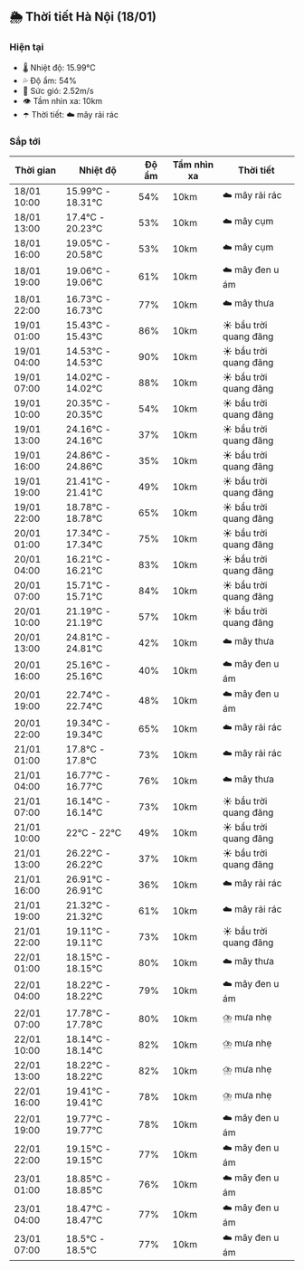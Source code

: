 ## 🌦️ Thời tiết Hà Nội (18/01)

### Hiện tại

- 🌡️ Nhiệt độ: 15.99℃
- 💦 Độ ẩm: 54%
- 💨 Sức gió: 2.52m/s
- 👁️ Tầm nhìn xa: 10km
- ☂️ Thời tiết: ☁️ mây rải rác

### Sắp tới

| Thời gian | Nhiệt độ | Độ ẩm | Tầm nhìn xa | Thời tiết |
| --- | --- | --- | --- | --- |
| 18/01 10:00 | 15.99℃ - 18.31℃ | 54% | 10km | ☁️ mây rải rác |
| 18/01 13:00 | 17.4℃ - 20.23℃ | 53% | 10km | ☁️ mây cụm |
| 18/01 16:00 | 19.05℃ - 20.58℃ | 53% | 10km | ☁️ mây cụm |
| 18/01 19:00 | 19.06℃ - 19.06℃ | 61% | 10km | ☁️ mây đen u ám |
| 18/01 22:00 | 16.73℃ - 16.73℃ | 77% | 10km | ☁️ mây thưa |
| 19/01 01:00 | 15.43℃ - 15.43℃ | 86% | 10km | ☀️ bầu trời quang đãng |
| 19/01 04:00 | 14.53℃ - 14.53℃ | 90% | 10km | ☀️ bầu trời quang đãng |
| 19/01 07:00 | 14.02℃ - 14.02℃ | 88% | 10km | ☀️ bầu trời quang đãng |
| 19/01 10:00 | 20.35℃ - 20.35℃ | 54% | 10km | ☀️ bầu trời quang đãng |
| 19/01 13:00 | 24.16℃ - 24.16℃ | 37% | 10km | ☀️ bầu trời quang đãng |
| 19/01 16:00 | 24.86℃ - 24.86℃ | 35% | 10km | ☀️ bầu trời quang đãng |
| 19/01 19:00 | 21.41℃ - 21.41℃ | 49% | 10km | ☀️ bầu trời quang đãng |
| 19/01 22:00 | 18.78℃ - 18.78℃ | 65% | 10km | ☀️ bầu trời quang đãng |
| 20/01 01:00 | 17.34℃ - 17.34℃ | 75% | 10km | ☀️ bầu trời quang đãng |
| 20/01 04:00 | 16.21℃ - 16.21℃ | 83% | 10km | ☀️ bầu trời quang đãng |
| 20/01 07:00 | 15.71℃ - 15.71℃ | 84% | 10km | ☀️ bầu trời quang đãng |
| 20/01 10:00 | 21.19℃ - 21.19℃ | 57% | 10km | ☀️ bầu trời quang đãng |
| 20/01 13:00 | 24.81℃ - 24.81℃ | 42% | 10km | ☁️ mây thưa |
| 20/01 16:00 | 25.16℃ - 25.16℃ | 40% | 10km | ☁️ mây đen u ám |
| 20/01 19:00 | 22.74℃ - 22.74℃ | 48% | 10km | ☁️ mây đen u ám |
| 20/01 22:00 | 19.34℃ - 19.34℃ | 65% | 10km | ☁️ mây rải rác |
| 21/01 01:00 | 17.8℃ - 17.8℃ | 73% | 10km | ☁️ mây rải rác |
| 21/01 04:00 | 16.77℃ - 16.77℃ | 76% | 10km | ☁️ mây thưa |
| 21/01 07:00 | 16.14℃ - 16.14℃ | 73% | 10km | ☀️ bầu trời quang đãng |
| 21/01 10:00 | 22℃ - 22℃ | 49% | 10km | ☀️ bầu trời quang đãng |
| 21/01 13:00 | 26.22℃ - 26.22℃ | 37% | 10km | ☀️ bầu trời quang đãng |
| 21/01 16:00 | 26.91℃ - 26.91℃ | 36% | 10km | ☁️ mây rải rác |
| 21/01 19:00 | 21.32℃ - 21.32℃ | 61% | 10km | ☁️ mây rải rác |
| 21/01 22:00 | 19.11℃ - 19.11℃ | 73% | 10km | ☀️ bầu trời quang đãng |
| 22/01 01:00 | 18.15℃ - 18.15℃ | 80% | 10km | ☁️ mây thưa |
| 22/01 04:00 | 18.22℃ - 18.22℃ | 79% | 10km | ☁️ mây đen u ám |
| 22/01 07:00 | 17.78℃ - 17.78℃ | 80% | 10km | ⛈️ mưa nhẹ |
| 22/01 10:00 | 18.14℃ - 18.14℃ | 82% | 10km | ⛈️ mưa nhẹ |
| 22/01 13:00 | 18.22℃ - 18.22℃ | 82% | 10km | ⛈️ mưa nhẹ |
| 22/01 16:00 | 19.41℃ - 19.41℃ | 78% | 10km | ⛈️ mưa nhẹ |
| 22/01 19:00 | 19.77℃ - 19.77℃ | 78% | 10km | ☁️ mây đen u ám |
| 22/01 22:00 | 19.15℃ - 19.15℃ | 77% | 10km | ☁️ mây đen u ám |
| 23/01 01:00 | 18.85℃ - 18.85℃ | 76% | 10km | ☁️ mây đen u ám |
| 23/01 04:00 | 18.47℃ - 18.47℃ | 77% | 10km | ☁️ mây đen u ám |
| 23/01 07:00 | 18.5℃ - 18.5℃ | 77% | 10km | ☁️ mây đen u ám |
